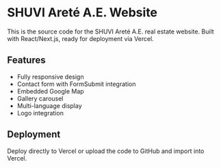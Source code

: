 # SHUVI Areté A.E. Website

This is the source code for the SHUVI Areté A.E. real estate website.
Built with React/Next.js, ready for deployment via Vercel.

## Features
- Fully responsive design
- Contact form with FormSubmit integration
- Embedded Google Map
- Gallery carousel
- Multi-language display
- Logo integration

## Deployment
Deploy directly to Vercel or upload the code to GitHub and import into Vercel.
